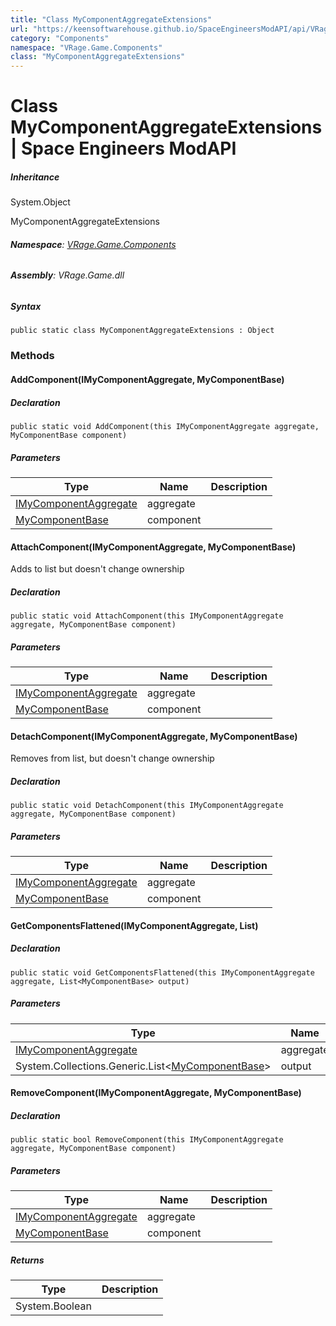 ```yaml
---
title: "Class MyComponentAggregateExtensions"
url: "https://keensoftwarehouse.github.io/SpaceEngineersModAPI/api/VRage.Game.Components.MyComponentAggregateExtensions.html"
category: "Components"
namespace: "VRage.Game.Components"
class: "MyComponentAggregateExtensions"
---
```


# Class MyComponentAggregateExtensions | Space Engineers ModAPI

##### Inheritance

System.Object

MyComponentAggregateExtensions

###### **Namespace**: [VRage.Game.Components](https://keensoftwarehouse.github.io/SpaceEngineersModAPI/api/VRage.Game.Components.html)

###### **Assembly**: VRage.Game.dll

##### Syntax

```
public static class MyComponentAggregateExtensions : Object
```

### Methods

#### AddComponent(IMyComponentAggregate, MyComponentBase)

##### Declaration

```
public static void AddComponent(this IMyComponentAggregate aggregate, MyComponentBase component)
```

##### Parameters

| Type | Name | Description |
| --- | --- | --- |
| [IMyComponentAggregate](https://keensoftwarehouse.github.io/SpaceEngineersModAPI/api/VRage.Game.Components.IMyComponentAggregate.html) | aggregate |     |
| [MyComponentBase](https://keensoftwarehouse.github.io/SpaceEngineersModAPI/api/VRage.Game.Components.MyComponentBase.html) | component |     |

#### AttachComponent(IMyComponentAggregate, MyComponentBase)

Adds to list but doesn't change ownership

##### Declaration

```
public static void AttachComponent(this IMyComponentAggregate aggregate, MyComponentBase component)
```

##### Parameters

| Type | Name | Description |
| --- | --- | --- |
| [IMyComponentAggregate](https://keensoftwarehouse.github.io/SpaceEngineersModAPI/api/VRage.Game.Components.IMyComponentAggregate.html) | aggregate |     |
| [MyComponentBase](https://keensoftwarehouse.github.io/SpaceEngineersModAPI/api/VRage.Game.Components.MyComponentBase.html) | component |     |

#### DetachComponent(IMyComponentAggregate, MyComponentBase)

Removes from list, but doesn't change ownership

##### Declaration

```
public static void DetachComponent(this IMyComponentAggregate aggregate, MyComponentBase component)
```

##### Parameters

| Type | Name | Description |
| --- | --- | --- |
| [IMyComponentAggregate](https://keensoftwarehouse.github.io/SpaceEngineersModAPI/api/VRage.Game.Components.IMyComponentAggregate.html) | aggregate |     |
| [MyComponentBase](https://keensoftwarehouse.github.io/SpaceEngineersModAPI/api/VRage.Game.Components.MyComponentBase.html) | component |     |

#### GetComponentsFlattened(IMyComponentAggregate, List<MyComponentBase>)

##### Declaration

```
public static void GetComponentsFlattened(this IMyComponentAggregate aggregate, List<MyComponentBase> output)
```

##### Parameters

| Type | Name | Description |
| --- | --- | --- |
| [IMyComponentAggregate](https://keensoftwarehouse.github.io/SpaceEngineersModAPI/api/VRage.Game.Components.IMyComponentAggregate.html) | aggregate |     |
| System.Collections.Generic.List<[MyComponentBase](https://keensoftwarehouse.github.io/SpaceEngineersModAPI/api/VRage.Game.Components.MyComponentBase.html)\> | output |     |

#### RemoveComponent(IMyComponentAggregate, MyComponentBase)

##### Declaration

```
public static bool RemoveComponent(this IMyComponentAggregate aggregate, MyComponentBase component)
```

##### Parameters

| Type | Name | Description |
| --- | --- | --- |
| [IMyComponentAggregate](https://keensoftwarehouse.github.io/SpaceEngineersModAPI/api/VRage.Game.Components.IMyComponentAggregate.html) | aggregate |     |
| [MyComponentBase](https://keensoftwarehouse.github.io/SpaceEngineersModAPI/api/VRage.Game.Components.MyComponentBase.html) | component |     |

##### Returns

| Type | Description |
| --- | --- |
| System.Boolean |     |